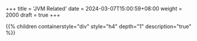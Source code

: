 +++
title = 'JVM Related'
date = 2024-03-07T15:00:59+08:00
weight = 2000
draft = true
+++


{{% children containerstyle="div" style="h4" depth="1" description="true" %}}